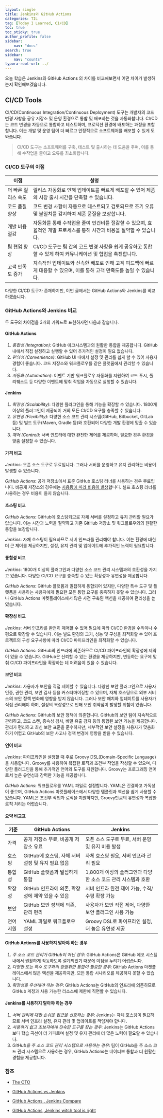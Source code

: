 ```yaml
---
layout: single
title: Jenkins와 GitHub Actions 
categories: TIL
tag: [Today I Learned, CI/CD]
toc: true
toc_sticky: true
author_profile: false
sidebar:
    nav: "docs"
search: true
sidebar:
    nav: "counts"
typora-root-url: ../
---
```


  오늘 학습은 Jenkins와  GitHub Actions 의 차이를 비교해보면서 어떤 차이가 발생하는지 확인해보겠습니다.

  

## CI/CD Tools

CI/CD(Continuous Integration/Continuous Deployment) 도구는 개발자의 코드 변경 사항을 공유 저장소 및 운영 환경으로 통합 및 배포하는 것을 자동화합니다. CI/CD는 코드 변경을 자동으로 통합하고 테스트하며, 프로덕션 환경에 배포하는 과정을 포함합니다. 이는 개발 및 운영 팀이 더 빠르고 안정적으로 소프트웨어를 배포할 수 있게 도와줍니다.

> CI/CD 도구는 소프트웨어를 구축, 테스트 및 출시하는 데 도움을 주며, 이를 통해 수작업을 줄이고 오류를 최소화합니다.

### CI/CD 도구의 이점

| 이점                | 설명                                                         |
| ------------------- | ------------------------------------------------------------ |
| 더 빠른 릴리스 속도 | 릴리스 자동화로 인해 업데이트를 빠르게 배포할 수 있어 제품의 시장 출시 시간을 단축할 수 있습니다. |
| 코드 품질 향상      | 코드 변경 사항이 자동으로 테스트되고 검토되므로 조기 오류 및 불일치를 감지하여 제품 품질을 보장합니다. |
| 개발 비용 절감      | 자동화를 통해 수작업을 줄여 인건비를 절감할 수 있으며, 효율적인 개발 프로세스를 통해 시간과 비용을 절약할 수 있습니다. |
| 팀 협업 향상        | CI/CD 도구는 팀 간의 코드 변경 사항을 쉽게 공유하고 통합할 수 있게 하여 커뮤니케이션 및 협업을 촉진합니다. |
| 고객 만족도 증가    | 지속적인 업데이트와 신속한 배포로 인해 고객 피드백에 빠르게 대응할 수 있으며, 이를 통해 고객 만족도를 높일 수 있습니다. |

다양한 CI/CD 도구가 존재하지만, 이번 글에서는 GitHub Actions와 Jenkins를 비교하겠습니다.



### GitHub Actions와 Jenkins 비교

두 도구의 차이점을 3개의 키워드로 표현하자면 다음과 같습니다.



#### GitHub Actions

1. *통합성 (Integration)*: GitHub 에코시스템과의 원활한 통합을 제공합니다. GitHub 내에서 직접 설정하고 실행할 수 있어 추가적인 설정이 필요 없습니다.
2. *편의성 (Convenience)*: GitHub UI 내에서 설정 및 관리를 쉽게 할 수 있어 사용자 경험이 좋습니다. 코드 저장소와 워크플로우를 같은 플랫폼에서 관리할 수 있습니다.
3. *자동화 (Automation)*: 이벤트 기반 워크플로우 자동화를 지원하여 코드 푸시, 풀 리퀘스트 등 다양한 이벤트에 맞춰 작업을 자동으로 실행할 수 있습니다.



#### Jenkins

1. *확장성 (Scalability)*: 다양한 플러그인을 통해 기능을 확장할 수 있습니다. 1800개 이상의 플러그인이 제공되어 거의 모든 CI/CD 요구를 충족할 수 있습니다.
2. *유연성 (Flexibility)*: 다양한 소스 코드 관리 시스템(GitHub, Bitbucket, GitLab 등) 및 빌드 도구(Maven, Gradle 등)와 호환되어 다양한 개발 환경에 맞출 수 있습니다.
3. *제어 (Control)*: 서버 인프라에 대한 완전한 제어를 제공하며, 필요한 경우 환경을 맞춤 설정할 수 있습니다.



#### 가격 비교

*Jenkins*: 오픈 소스 도구로 무료입니다. 그러나 서버를 운영하고 유지 관리하는 비용이 발생할 수 있습니다.

*GitHub Actions*: 공개 저장소에서 표준 GitHub 호스팅 러너를 사용하는 경우 무료입니다. 비공개 저장소의 경우에는 [사용량에 따라 비용이 발생](https://docs.github.com/ko/billing/managing-billing-for-github-actions/about-billing-for-github-actions)합니다. 셀프 호스팅 러너를 사용하는 경우 비용이 들지 않습니다.

#### 호스팅 비교

*GitHub Actions*: GitHub에 호스팅되므로 자체 서버를 설정하고 유지 관리할 필요가 없습니다. 이는 시간과 노력을 절약하고 기존 GitHub 저장소 및 워크플로우와의 원활한 통합을 보장합니다.

*Jenkins*: 자체 호스팅이 필요하므로 서버 인프라를 관리해야 합니다. 이는 환경에 대한 더 큰 제어를 제공하지만, 설정, 유지 관리 및 업데이트에 추가적인 노력이 필요합니다.

#### 통합성 비교

*Jenkins*: 1800개 이상의 플러그인과 다양한 소스 코드 관리 시스템과의 호환성을 가지고 있습니다. 다양한 CI/CD 요구를 충족할 수 있는 확장성과 유연성을 제공합니다.

*GitHub Actions*: GitHub 플랫폼과 밀접하게 통합되어 있지만, 다양한 특수 도구 및 플랫폼을 사용하는 사용자에게 필요한 모든 통합 요구를 충족하지 못할 수 있습니다. 그러나 GitHub Actions 마켓플레이스에서 많은 사전 구축된 액션을 제공하여 편리성을 높였습니다.

#### 확장성 비교

*Jenkins*: 서버 인프라를 완전히 제어할 수 있어 필요에 따라 CI/CD 환경을 수직이나 수평으로 확장할 수 있습니다. 이는 빌드 환경의 크기, 성능 및 구성을 최적화할 수 있어 프로젝트의 구성 요구사항에 따라 CI/CD 파이프라인을 최적화할 수 있습니다.

*GitHub Actions*: GitHub의 인프라에 의존하므로 CI/CD 파이프라인의 확장성에 제약이 있을 수 있습니다. GitHub은 신뢰할 수 있는 환경을 제공하지만, 변동하는 요구에 맞춰 CI/CD 파이프라인을 확장하는 데 어려움이 있을 수 있습니다.

#### 보안 비교

*Jenkins*: 사용자가 보안을 직접 제어할 수 있습니다. 다양한 보안 플러그인으로 사용자 인증, 권한 관리, 보안 검사 등을 커스터마이징할 수 있으며, 자체 호스팅으로 외부 서비스의 보안 정책 변화에 영향을 받지 않습니다. 그러나 보안 패치와 업데이트를 사용자가 직접 관리해야 하며, 설정의 복잡성으로 인해 보안 취약점이 발생할 위험이 있습니다.

*GitHub Actions*: GitHub의 보안 정책에 의존합니다. GitHub의 보안 팀이 지속적으로 관리하고, 코드 스캔, 종속성 검사, 비밀 유출 감지 등의 통합된 보안 기능을 제공합니다. 관리가 편리하고 최신 보안 표준을 준수하지만, 세부적인 보안 설정을 사용자가 맞춤화하기 어렵고 GitHub의 보안 사고나 정책 변경에 영향을 받을 수 있습니다.



#### 언어 비교

*Jenkins*: 파이프라인을 설정할 때 주로 Groovy DSL(Domain-Specific Language)을 사용합니다. Groovy를 사용하여 복잡한 로직과 조건부 작업을 작성할 수 있으며, 다양한 플러그인을 통해 추가적인 언어와 도구를 지원합니다. Groovy는 프로그래밍 언어로서 높은 유연성과 강력한 기능을 제공합니다.

*GitHub Actions*: 워크플로우를 YAML 파일로 설정합니다. YAML은 간결하고 가독성이 좋으며, GitHub Actions 마켓플레이스에서 다양한 템플릿과 액션을 쉽게 사용할 수 있습니다. YAML은 조건부 작업과 로직을 지원하지만, Groovy만큼의 유연성과 복잡한 로직 처리는 어렵습니다.



#### 요약 비교표

| 기준      | GitHub Actions                                    | Jenkins                                                      |
| --------- | ------------------------------------------------- | ------------------------------------------------------------ |
| 가격      | 공개 저장소 무료, 비공개 저장소 유료              | 오픈 소스 도구로 무료, 서버 운영 및 유지 비용 발생           |
| 호스팅    | GitHub에 호스팅, 자체 서버 설정 및 유지 필요 없음 | 자체 호스팅 필요, 서버 인프라 관리 필요                      |
| 통합성    | GitHub 플랫폼과 밀접하게 통합                     | 1,800개 이상의 플러그인과 다양한 소스 코드 관리 시스템과 호환 |
| 확장성    | GitHub 인프라에 의존, 확장성에 제약 있을 수 있음  | 서버 인프라 완전 제어 가능, 수직/수평 확장 가능              |
| 보안      | GitHub 보안 정책에 의존, 관리 편리                | 사용자가 보안 직접 제어, 다양한 보안 플러그인 사용 가능      |
| 언어 지원 | YAML 파일로 워크플로우 설정                       | Groovy DSL로 파이프라인 설정, 더 높은 유연성 제공            |



#### GitHub Actions를 사용하지 말아야 하는 경우

1. *주 소스 코드 관리가 GitHub이 아닌 경우*: GitHub Actions은 GitHub 에코 시스템 내에서 원활하게 작동하도록 설계되었기 때문에 이점을 누리기 어렵습니다.
2. *다양한 또는 특수 도구와의 광범위한 통합이 필요한 경우*: GitHub Actions 마켓플레이스에서 많은 액션을 제공하지만, 모든 통합 시나리오를 제공하지 못할 수 있습니다.
3. *확장성을 우선해야 하는 경우*: GitHub Actions는 GitHub의 인프라에 의존하므로 GitHub 계정과 사용 가능한 리소스에 제한에 직면할 수 있습니다.

#### Jenkins를 사용하지 말아야 하는 경우

1. *서버 관리에 대한 손쉬운 접근을 선호하는 경우*: Jenkins는 자체 호스팅이 필요하므로 서버 인프라 설정, 유지 관리 및 업데이트를 책임져야 합니다.
2. *사용하기 쉽고 초보자에게 친숙한 도구를 찾는 경우*: Jenkins는 GitHub Actions보다 학습 곡선이 더 가파르며 설정 및 유지 관리에 더 많은 노력이 필요할 수 있습니다.
3. *GitHub을 주 소스 코드 관리 시스템으로 사용하는 경우*: 팀이 GitHub을 주 소스 코드 관리 시스템으로 사용하는 경우, GitHub Actions는 네이티브 통합과 더 원활한 경험을 제공합니다.



### 참조

+ [The CTO](https://thectoclub.com/tools/best-ci-cd-tools/#h-selection-criteria-for-ci-cd-tools)

+ [GitHub Actions vs Jenkins](https://www.enterprisenetworkingplanet.com/management/github-actions-vs-jenkins/)

+ [GitHub Actions , Jenkins Compare](https://dev.to/pavankulkarni/jenkins-vs-github-actions-a-comprehensive-comparison-for-effective-cicd-automation-22n0)

+ [GitHub Actions, Jenkins witch tool is right](https://www.javahabit.com/jenkins-vs-github-actions-which-cicd-tool-is-right/)
